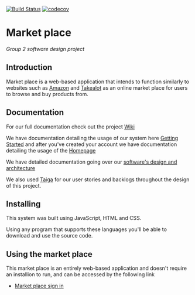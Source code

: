 [![Build Status](https://travis-ci.com/2153068/Market-Place.svg?branch=master)](https://travis-ci.com/2153068/Market-Place)
[![codecov](https://codecov.io/gh/2153068/Market-Place/branch/master/graph/badge.svg?token=3LBVNPDVBX)](https://codecov.io/gh/2153068/Market-Place)

# Market place
_Group 2 software design project_

## Introduction
Market place is a web-based application that intends to function similarly to websites such as [Amazon](http://amazon.com/) and [Takealot](https://www.takealot.com/) as an online market place for users to browse and buy products from.

## Documentation
For our full documentation check out the project [Wiki](https://github.com/2153068/Market-Place/wiki) 

We have documentation detailing the usage of our system here [Getting Started](https://github.com/2153068/Market-Place/wiki/Getting-Started) and after you've created your account we have documentation detailing the usage of the [Homepage](https://github.com/2153068/Market-Place/wiki/Home-Page)

We have detailed documentation going over our [software's design and architecture](https://github.com/2153068/Market-Place/wiki/Software-architecture)

We also used [Taiga](https://tree.taiga.io/project/williambooi-market-place/timeline) for our user stories and backlogs throughout the design of this project.

## Installing
This system was built using JavaScript, HTML and CSS. 

Using any program that supports these languages you'll be able to download and use the source code.

## Using the market place
This market place is an entirely web-based application and doesn't require an installion to run, and can be accessed by the following link 
* [Market place sign in](https://witsmarketproject.web.app/signin.html)
